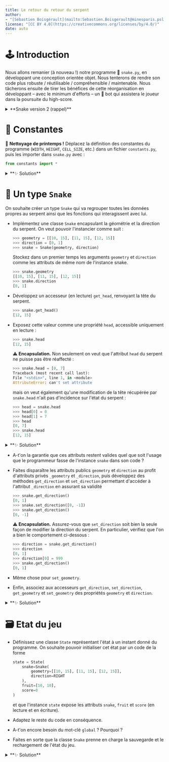 ```yaml
---
title: Le retour du retour du serpent
author: 
- "[Sébastien Boisgérault](mailto:Sebastien.Boisgerault@minesparis.psl.eu), MINES Paris -- PSL"
license: "[CC BY 4.0](https://creativecommons.org/licenses/by/4.0/)"
date: auto
---
```



🕹️ Introduction
================================================================================

Nous allons remanier (à nouveau !) notre programme 🐍 `snake.py`,
en développant une conception orientée objet.
Nous tenterons de rendre son code plus robuste / réutilisable / compréhensible 
/ maintenable. 
Nous tâcherons ensuite de tirer les bénéfices de cette réorganisation 
en développant – avec le minimum d'efforts – 
un 🤖 bot qui assistera le joueur dans la poursuite du high-score. 


<details>
<summary>
**Snake version 2 (rappel)**
</summary>

📄 `snake.py`

```python
# Python Standard Library
import random
import sys

# Third-Party Libraries
import pygame

# Constants
WIDTH = 30  # number of cells
HEIGHT = 30  # number of cells
CELL_SIZE = 20  # number of pixels
FPS = 1  # frames per second
WHITE = [
    255,
    255,
    255,
]
BLACK = [0, 0, 0]
RED = [255, 0, 0]
COLORS = {
    "background": WHITE,
    "snake": BLACK,
    "fruit": RED,
}
UP = [0, -1]
DOWN = [0, 1]
LEFT = [-1, 0]
RIGHT = [1, 0]
SNAPSHOT = "snapshot.py"

# State Management
geometry = [[10, 15], [11, 15], [12, 15]]
direction = DOWN
fruit = [10, 10]
score = 0


def save_state():
    state = {
        "snake": snake,
        "direction": direction,
        "fruit": fruit,
        "score": score,
    }
    with open(SNAPSHOT, mode="w", encoding="utf-8") as file:
        file.write(repr(state))


def load_state():
    global snake, direction, fruit, score
    with open(SNAPSHOT, mode="r", encoding="utf-8") as file:
        data = file.read()
    state = eval(data)
    snake = state["snake"]
    direction = state["direction"]
    fruit = state["fruit"]
    score = state["score"]


# Helpers
def setup():
    pygame.init()
    width_height = [WIDTH * CELL_SIZE, HEIGHT * CELL_SIZE]
    screen = pygame.display.set_mode(width_height)
    clock = pygame.time.Clock()
    return (screen, clock)


def exit():
    pygame.quit()
    sys.exit()


def set_direction(d):
    def action():
        global direction
        direction = d

    return action


# Event Management
KEY_BINDINGS = {
    "q": exit,
    "up": set_direction(UP),
    "down": set_direction(DOWN),
    "left": set_direction(LEFT),
    "right": set_direction(RIGHT),
    "s": save_state,
    "l": load_state,
}

KEY_EVENT_HANDLER = {
    pygame.key.key_code(k): v
    for k, v in KEY_BINDINGS.items()
}


def handle_events():
    for event in pygame.event.get():
        if event.type == pygame.QUIT:
            sys.exit()
        elif event.type == pygame.KEYDOWN:
            event_handler = KEY_EVENT_HANDLER.get(event.key)
            if event_handler:
                event_handler()


def move_snake():
    global fruit, score, snake
    head = snake[-1]
    new_head = [
      head[0] + direction[0],
      head[1] + direction[1]
    ]
    if (
        new_head in snake
        or new_head[0] < 0
        or new_head[0] >= 30
        or new_head[1] < 0
        or new_head[1] >= 30
    ):
        pygame.quit()
        sys.exit()
    if new_head == fruit:
        score = score + 1
        snake = snake + [new_head]
        fruit = [
            random.randint(0, 29),
            random.randint(0, 29)
        ]
    else:
        snake = snake[1:] + [new_head]


def draw_frame(screen):
    screen.fill(COLORS["background"])
    for x, y in snake:
        rect = [
            x * CELL_SIZE,
            y * CELL_SIZE,
            CELL_SIZE,
            CELL_SIZE,
        ]
        pygame.draw.rect(screen, COLORS["snake"], rect)
    rect = [
        fruit[0] * CELL_SIZE,
        fruit[1] * CELL_SIZE,
        CELL_SIZE,
        CELL_SIZE,
    ]
    pygame.draw.rect(screen, COLORS["fruit"], rect)
    pygame.display.update()
    pygame.display.set_caption(f"🐍 Score: {score}")


def wait_for_next_frame(clock):
    clock.tick(FPS)


# Setup & Main Loop
screen, clock = setup()
while True:
    handle_events()
    move_snake()
    draw_frame(screen)
    wait_for_next_frame(clock)
```
</details>


🧱 Constantes
================================================================================


🧹 **Nettoyage de printemps !** 
Déplacez la définition des constantes du programme 
(`WIDTH`, `HEIGHT`, `CELL_SIZE`, etc.) dans un fichier `constants.py`,
puis les importer dans `snake.py` avec :

``` python
from constants import *
```

<details>
<summary>
**✨ Solution**
</summary>

📄 `constants.py`
```python
WIDTH = 30  # number of cells
HEIGHT = 30  # number of cells
CELL_SIZE = 20  # number of pixels
FPS = 1  # frames per second
WHITE = [
    255,
    255,
    255,
]
BLACK = [0, 0, 0]
RED = [255, 0, 0]
COLORS = {
    "background": WHITE,
    "snake": BLACK,
    "fruit": RED,
}
UP = [0, -1]
DOWN = [0, 1]
LEFT = [-1, 0]
RIGHT = [1, 0]
SNAPSHOT = "snapshot.py"
```

📄 `snake.py`
```python
# Python Standard Library
import random
import sys

# Third-Party Libraries
import pygame

# Snake
from constants import *

# State Management
geometry = [[10, 15], [11, 15], [12, 15]]
direction = DOWN
fruit = [10, 10]
score = 0


def save_state():
    state = {
        "snake": snake,
        "direction": direction,
        "fruit": fruit,
        "score": score,
    }
    with open(SNAPSHOT, mode="w", encoding="utf-8") as file:
        file.write(repr(state))


def load_state():
    global snake, direction, fruit, score
    with open(SNAPSHOT, mode="r", encoding="utf-8") as file:
        data = file.read()
    state = eval(data)
    snake = state["snake"]
    direction = state["direction"]
    fruit = state["fruit"]
    score = state["score"]


# Helpers
def setup():
    pygame.init()
    width_height = [WIDTH * CELL_SIZE, HEIGHT * CELL_SIZE]
    screen = pygame.display.set_mode(width_height)
    clock = pygame.time.Clock()
    return (screen, clock)


def exit():
    pygame.quit()
    sys.exit()


def set_direction(d):
    def action():
        global direction
        direction = d

    return action


# Event Management
KEY_BINDINGS = {
    "q": exit,
    "up": set_direction(UP),
    "down": set_direction(DOWN),
    "left": set_direction(LEFT),
    "right": set_direction(RIGHT),
    "s": save_state,
    "l": load_state,
}

KEY_EVENT_HANDLER = {
    pygame.key.key_code(k): v
    for k, v in KEY_BINDINGS.items()
}


def handle_events():
    for event in pygame.event.get():
        if event.type == pygame.QUIT:
            sys.exit()
        elif event.type == pygame.KEYDOWN:
            event_handler = KEY_EVENT_HANDLER.get(event.key)
            if event_handler:
                event_handler()


def move_snake():
    global fruit, score, snake
    head = snake[-1]
    new_head = [
      head[0] + direction[0],
      head[1] + direction[1]
    ]
    if (
        new_head in snake
        or new_head[0] < 0
        or new_head[0] >= 30
        or new_head[1] < 0
        or new_head[1] >= 30
    ):
        pygame.quit()
        sys.exit()
    if new_head == fruit:
        score = score + 1
        snake = snake + [new_head]
        fruit = [
            random.randint(0, 29),
            random.randint(0, 29)
        ]
    else:
        snake = snake[1:] + [new_head]


def draw_frame(screen):
    screen.fill(COLORS["background"])
    for x, y in snake:
        rect = [
            x * CELL_SIZE,
            y * CELL_SIZE,
            CELL_SIZE,
            CELL_SIZE,
        ]
        pygame.draw.rect(screen, COLORS["snake"], rect)
    rect = [
        fruit[0] * CELL_SIZE,
        fruit[1] * CELL_SIZE,
        CELL_SIZE,
        CELL_SIZE,
    ]
    pygame.draw.rect(screen, COLORS["fruit"], rect)
    pygame.display.update()
    pygame.display.set_caption(f"🐍 Score: {score}")


def wait_for_next_frame(clock):
    clock.tick(FPS)

# Setup & Main Loop
screen, clock = setup()
while True:
    handle_events()
    move_snake()
    draw_frame(screen)
    wait_for_next_frame(clock)
```
</details>

🐍 Un type `Snake`
================================================================================

On souhaite créer un type `Snake` qui va regrouper toutes les données propres
au serpent ainsi que les fonctions qui interagissent avec lui.

  - Implémentez une classe `Snake` encapsulant la géométrie et la direction du
serpent. On veut pouvoir l'instancier comme suit :

    ```python
    >>> geometry = [[10, 15], [11, 15], [12, 15]]
    >>> direction = [0, 1]
    >>> snake = Snake(geometry, direction)
    ```

    Stockez dans un premier temps les arguments `geometry` et `direction` comme 
les attributs de même nom de l'instance snake.

    ```python
    >>> snake.geometry
    [[10, 15], [11, 15], [12, 15]]
    >>> snake.direction
    [0, 1]
    ```

  - Développez un accesseur (en lecture) `get_head`, renvoyant la tête du serpent.

    ```python
    >>> snake.get_head()
    [12, 15]
    ```

  - Exposez cette valeur comme une propriété `head`, accessible uniquement en lecture :

    ```python
    >>> snake.head
    [12, 15]
    ```

    ⚠️ **Encapsulation.** Non seulement on veut que l'attribut `head` du serpent 
    ne puisse pas être réaffecté :

    ```python
    >>> snake.head = [0, 7]
    Traceback (most recent call last):
    File "<stdin>", line 1, in <module>
    AttributeError: can't set attribute
    ```

    mais on veut également qu'une modification de la tête récupérée par 
    `snake.head` n'ait pas d'incidence sur l'état du serpent :

    ```python
    >>> head = snake.head
    >>> head[0] = 0
    >>> head[1] = 7
    >>> head
    [0, 7]
    >>> snake.head
    [12, 15]
    ```

<details>
<summary>
**✨ Solution**
</summary>
```python
# Python Standard Library
...
import copy

...

class Snake:
    def __init__(self, geometry, direction):
        self.direction = direction
        self.geometry = geometry

    def get_head(self):
        return copy.copy(self.geometry[-1])

    head = property(get_head)
```
</details>

✔️ Validation
================================================================================

 - Quelles sont les valeurs admissibles pour la direction du serpent ?

  - Implémentez une fonction `check_direction` qui prenne en argument une
direction, ne renvoie rien si la direction est admissible et génère une
exception (de type `ValueError` ou `TypeError`, à déterminer) dans le cas contraire.

De même, toutes les listes de n-uplets représentant la géométrie du serpent 
ne sont pas valides. 

  - Faire la liste des toutes les conditions qui rendent 
la géométrie du serpent invalide ; on distinguera les

    - 🐛 **bugs** qui résultent d'erreurs de programmation 
      et ne devraient dans un monde idéal jamais se produire,
      mais qui en pratique risquent fort d'exister.

    - 💀 **situation exceptionnelles**,
      qui résultent des actions du joueur et doivent entrainer un
      **game over** et l'arrêt de l'application.

  - Mettre en correspondance ces catégories avec un type d'exception (soit
`TypeError`, soit `ValueError`, soit `SystemExit`), puis
implémenter une fonction `check_geometry` qui prenne en argument une 
géométrie de serpent, ne renvoie rien si elle est valide et génère 
l'exception appropriée dans le cas contraire.


<details>
<summary>
**✨ Solution**
</summary>
```python
DIRECTIONS = [RIGHT, DOWN, LEFT, UP]

def check_direction(direction):
    try:
        direction = list(direction)
    except TypeError:
        error = f"{direction} is not list-like"
        raise TypeError(error)
    if (
        len(direction) != 2
        or not isinstance(direction[0], int)
        or not isinstance(direction[1], int)
    ):
        raise TypeError(
            f"{direction} is not a pair of integers"
        )
    elif direction not in DIRECTIONS:
        raise ValueError(
            f"{direction} is not in {DIRECTIONS}"
        )


def is_in_scope(tile):
    x, y = tile
    return 0 <= x < WIDTH and 0 <= y < HEIGHT


def check_geometry(geometry):
    try:
        geometry = list(geometry)
    except TypeError:
        error = f"{geometry} is not list-like"
        raise TypeError(error)
    try:
        geometry = [list(item) for item in geometry]
    except TypeError:
        error = f"{item} is not list-like"
        raise TypeError(error)
    if not all(
        len(item) == 2
        and isinstance(item[0], int)
        and isinstance(item[1], int)
        for item in geometry
    ):
        raise TypeError(
            "all geometry items should be pairs of integers"
        )

    if not geometry:
        raise ValueError("empty geometry")

    for i, item in enumerate(geometry[:-1]):
        next_item = geometry[i + 1]
        diff = (
            next_item[0] - item[0],
            next_item[1] - item[1],
        )
        if abs(diff[0]) + abs(diff[1]) != 1:
            raise ValueError("non-connected snake geometry")

    if not all(is_in_scope(item) for item in geometry):
        raise SystemExit("snake out of bounds")

    for i, elt in enumerate(geometry):
        if elt in geometry[i + 1 :]:
            # at least one repeated item
            raise SystemExit("snake self-collision")
```
</details>


  - A-t'on la garantie que ces attributs restent valides quel que soit l'usage
que le programmeur fasse de l'instance `snake` dans son code ? 

  - Faites
disparaître les attributs publics `geometry` et `direction` au profit
d'attributs privés `_geometry` et `_direction`, puis développez des
méthodes `get_direction` et `set_direction` permettant d'accéder à l'attribut
`_direction` en assurant sa validité 

    ```python
    >>> snake.get_direction()
    [0, 1]
    >>> snake.set_direction([0, -1])
    >>> snake.get_direction()
    [0, -1]
    ```

    ⚠️ **Encapsulation.** Assurez-vous que `set_direction` soit bien la
    seule façon de modifier la direction du serpent. En particulier,
    vérifiez que l'on a bien le comportement ci-dessous :

    ```python
    >>> direction = snake.get_direction()
    >>> direction
    [0, 1]
    >>> direction[0] = 999
    >>> snake.get_direction()
    [0, 1]
    ```

  - Même chose pour `set_geometry`.

  - Enfin, associez aux accesseurs `get_direction`, `set_direction`, 
`get_geometry` et `set_geometry` des propriétés `geometry` et `direction`.

<details>
<summary>
**✨ Solution**
</summary>
```python
import copy

class Snake:
    def __init__(self, geometry, direction):
        self.direction = direction
        self.geometry = geometry

    def get_direction(self):
        return copy.deepcopy(self._direction)

    def set_direction(self, direction):
        check_direction(direction)
        self._direction = copy.deepcopy(direction)

    direction = property(get_direction, set_direction)

    def get_geometry(self):
        return copy.deepcopy(self._geometry)

    def set_geometry(self, geometry):
        check_geometry(geometry)
        self._geometry = copy.deepcopy(geometry)

    geometry = property(get_geometry, set_geometry)

    def get_head(self):
        return self.geometry[-1]

    head = property(get_head)
```

</details>

🏃 En mouvement
================================================================================

  - Introduisez une méthode `move` dans la classe `Snake` qui va mettre à jour
la géométrie du serpent en tenant compte de la direction courante du serpent
et de la position des fruits (à remettre à jour le cas échéant).

  - Adaptez le programme pour intégrer les développements de la classe `Snake`. 
Vérifiez en y jouant que le comportement du jeu reste identique.

<details>
<summary>
**✨ Solution**
</summary>
```python
# Python Standard Library
import copy
import random
import sys

# Third-Party Libraries
import pygame

# Snake
from constants import *


DIRECTIONS = [RIGHT, DOWN, LEFT, UP]


def check_direction(direction):
    try:
        direction = list(direction)
    except TypeError:
        error = f"{direction} is not list-like"
        raise TypeError(error)
    if (
        len(direction) != 2
        or not isinstance(direction[0], int)
        or not isinstance(direction[1], int)
    ):
        raise TypeError(
            f"{direction} is not a pair of integers"
        )
    elif direction not in DIRECTIONS:
        raise ValueError(
            f"{direction} is not in {DIRECTIONS}"
        )


def is_in_scope(tile):
    x, y = tile
    return 0 <= x < WIDTH and 0 <= y < HEIGHT


def check_geometry(geometry):
    try:
        geometry = list(geometry)
    except TypeError:
        error = f"{geometry} is not list-like"
        raise TypeError(error)
    try:
        geometry = [list(item) for item in geometry]
    except TypeError:
        error = f"{item} is not list-like"
        raise TypeError(error)
    if not all(
        len(item) == 2
        and isinstance(item[0], int)
        and isinstance(item[1], int)
        for item in geometry
    ):
        raise TypeError(
            "all geometry items should be pairs of integers"
        )

    if not geometry:
        raise ValueError("empty geometry")

    for i, item in enumerate(geometry[:-1]):
        next_item = geometry[i + 1]
        diff = (
            next_item[0] - item[0],
            next_item[1] - item[1],
        )
        if abs(diff[0]) + abs(diff[1]) != 1:
            raise ValueError("non-connected snake geometry")

    if not all(is_in_scope(item) for item in geometry):
        raise SystemExit("snake out of bounds")

    for i, elt in enumerate(geometry):
        if elt in geometry[i + 1 :]:
            # at least one repeated item
            raise SystemExit("snake self-collision")


class Snake:
    def __init__(self, geometry, direction):
        self.direction = direction
        self.geometry = geometry

    def get_direction(self):
        return copy.deepcopy(self._direction)

    def set_direction(self, direction):
        check_direction(direction)
        self._direction = copy.deepcopy(direction)

    direction = property(get_direction, set_direction)

    def get_geometry(self):
        return copy.deepcopy(self._geometry)

    def set_geometry(self, geometry):
        check_geometry(geometry)
        self._geometry = copy.deepcopy(geometry)

    geometry = property(get_geometry, set_geometry)

    def get_head(self):
        return self.geometry[-1]

    head = property(get_head)

    def move(self):
        global fruit, score
        head = self.head
        new_head = [
            head[0] + self.direction[0],
            head[1] + self.direction[1],
        ]
        if new_head == fruit:
            score += 1
            self.geometry = self.geometry + [new_head]
            fruit = [
                random.randint(0, WIDTH - 1),
                random.randint(0, HEIGHT - 1),
            ]
        else:
            self.geometry = self.geometry[1:] + [new_head]


# State Management
geometry = [[10, 15], [11, 15], [12, 15]]
direction = DOWN
fruit = [10, 10]
score = 0


def save_state():
    state = {
        "geometry": snake.geometry,
        "direction": snake.direction,
        "fruit": fruit,
        "score": score,
    }
    with open(SNAPSHOT, mode="w", encoding="utf-8") as file:
        file.write(repr(state))


def load_state():
    global fruit, score
    with open(SNAPSHOT, mode="r", encoding="utf-8") as file:
        data = file.read()
    state = eval(data)
    snake.geometry = state["geometry"]
    snake.direction = state["direction"]
    fruit = state["fruit"]
    score = state["score"]


# Helpers
def setup():
    pygame.init()
    width_height = [WIDTH * CELL_SIZE, HEIGHT * CELL_SIZE]
    screen = pygame.display.set_mode(width_height)
    clock = pygame.time.Clock()
    return (screen, clock)


def set_direction(d):
    def action():
        snake.direction = d

    return action


def exit():
    pygame.quit()
    sys.exit()


# Event Management
KEY_BINDINGS = {
    "q": exit,
    "up": set_direction(UP),
    "down": set_direction(DOWN),
    "left": set_direction(LEFT),
    "right": set_direction(RIGHT),
    "s": save_state,
    "l": load_state,
}

KEY_EVENT_HANDLER = {
    pygame.key.key_code(k): v
    for k, v in KEY_BINDINGS.items()
}


def handle_events():
    for event in pygame.event.get():
        if event.type == pygame.QUIT:
            sys.exit()
        elif event.type == pygame.KEYDOWN:
            event_handler = KEY_EVENT_HANDLER.get(event.key)
            if event_handler:
                event_handler()


def draw_frame(screen):
    screen.fill(COLORS["background"])
    for x, y in snake.geometry:
        rect = [
            x * CELL_SIZE,
            y * CELL_SIZE,
            CELL_SIZE,
            CELL_SIZE,
        ]
        pygame.draw.rect(screen, COLORS["snake"], rect)
    rect = [
        fruit[0] * CELL_SIZE,
        fruit[1] * CELL_SIZE,
        CELL_SIZE,
        CELL_SIZE,
    ]
    pygame.draw.rect(screen, COLORS["fruit"], rect)
    pygame.display.update()
    pygame.display.set_caption(f"🐍 Score: {score}")


def wait_for_next_frame(clock):
    clock.tick(FPS)


# Setup & Main Loop
screen, clock = setup()
snake = Snake(geometry, direction)
while True:
    handle_events()
    snake.move()
    draw_frame(screen)
    wait_for_next_frame(clock)

```
</details>

🗃️ Etat du jeu
================================================================================

  - Définissez une classe `State` représentant l'état à un instant donné du programme.
    On souhaite pouvoir initialiser cet état par un code de la forme

    ```python
    state = State(
        snake=Snake(
            geometry=[[10, 15], [11, 15], [12, 15]], 
            direction=RIGHT
        ),  
        fruit=[10, 10], 
        score=0
    )
    ```

    et que l'instance `state` expose les attributs `snake`, `fruit` et `score` 
    (en lecture et en écriture). 

  - Adaptez le reste du code en conséquence. 
  
  - A-t'on encore besoin du mot-clé `global` ? Pourquoi ?

  - Faites en sorte que la classe `Snake` prenne en charge la sauvegarde et le
rechargement de l'état du jeu.


<details>
<summary>
**✨ Solution**
</summary>
```python
# Python Standard Library
import copy
import random
import sys

# Third-Party Libraries
import pygame

# Snake
from constants import *


DIRECTIONS = [RIGHT, DOWN, LEFT, UP]


def check_direction(direction):
    try:
        direction = list(direction)
    except TypeError:
        error = f"{direction} is not list-like"
        raise TypeError(error)
    if (
        len(direction) != 2
        or not isinstance(direction[0], int)
        or not isinstance(direction[1], int)
    ):
        raise TypeError(
            f"{direction} is not a pair of integers"
        )
    elif direction not in DIRECTIONS:
        raise ValueError(
            f"{direction} is not in {DIRECTIONS}"
        )


def is_in_scope(tile):
    x, y = tile
    return 0 <= x < WIDTH and 0 <= y < HEIGHT


def check_geometry(geometry):
    try:
        geometry = list(geometry)
    except TypeError:
        error = f"{geometry} is not list-like"
        raise TypeError(error)
    try:
        geometry = [list(item) for item in geometry]
    except TypeError:
        error = f"{item} is not list-like"
        raise TypeError(error)
    if not all(
        len(item) == 2
        and isinstance(item[0], int)
        and isinstance(item[1], int)
        for item in geometry
    ):
        raise TypeError(
            "all geometry items should be pairs of integers"
        )

    if not geometry:
        raise ValueError("empty geometry")

    for i, item in enumerate(geometry[:-1]):
        next_item = geometry[i + 1]
        diff = (
            next_item[0] - item[0],
            next_item[1] - item[1],
        )
        if abs(diff[0]) + abs(diff[1]) != 1:
            raise ValueError("non-connected snake geometry")

    if not all(is_in_scope(item) for item in geometry):
        raise SystemExit("snake out of bounds")

    for i, elt in enumerate(geometry):
        if elt in geometry[i + 1 :]:
            # at least one repeated item
            raise SystemExit("snake self-collision")


class Snake:
    def __init__(self, geometry, direction):
        self.direction = direction
        self.geometry = geometry

    def get_direction(self):
        return copy.deepcopy(self._direction)

    def set_direction(self, direction):
        check_direction(direction)
        self._direction = copy.deepcopy(direction)

    direction = property(get_direction, set_direction)

    def get_geometry(self):
        return copy.deepcopy(self._geometry)

    def set_geometry(self, geometry):
        check_geometry(geometry)
        self._geometry = copy.deepcopy(geometry)

    geometry = property(get_geometry, set_geometry)

    def get_head(self):
        return self.geometry[-1]

    head = property(get_head)

    def move(self):
        head = self.head
        new_head = [
            head[0] + self.direction[0],
            head[1] + self.direction[1],
        ]
        if new_head == state.fruit:
            state.score += 1
            self.geometry = self.geometry + [new_head]
            state.fruit = [
                random.randint(0, WIDTH - 1),
                random.randint(0, HEIGHT - 1),
            ]
        else:
            self.geometry = self.geometry[1:] + [new_head]


# State Management
class State:
    def __init__(self, snake, fruit, score):
        self.snake = snake
        self.fruit = fruit
        self.score = score

    def save(self):
        state_dict = {
            "geometry": self.snake.geometry,
            "direction": self.snake.direction,
            "fruit": self.fruit,
            "score": self.score,
        }
        with open(
            SNAPSHOT, mode="w", encoding="utf-8"
        ) as file:
            file.write(repr(state_dict))

    def load(self):
        with open(
            SNAPSHOT, mode="r", encoding="utf-8"
        ) as file:
            data = file.read()
        state_dict = eval(data)
        self.snake = Snake(
            state_dict["geometry"], state_dict["direction"]
        )
        self.fruit = state_dict["fruit"]
        self.score = state_dict["score"]


_snake = Snake(
    geometry=[[10, 15], [11, 15], [12, 15]], direction=RIGHT
)
state = State(snake=_snake, fruit=[10, 10], score=0)


# Helpers
def setup():
    pygame.init()
    width_height = [WIDTH * CELL_SIZE, HEIGHT * CELL_SIZE]
    screen = pygame.display.set_mode(width_height)
    clock = pygame.time.Clock()
    return (screen, clock)


def set_direction(d):
    def action():
        state.snake.direction = d

    return action


def exit():
    pygame.quit()
    sys.exit()


# Event Management
KEY_BINDINGS = {
    "q": exit,
    "up": set_direction(UP),
    "down": set_direction(DOWN),
    "left": set_direction(LEFT),
    "right": set_direction(RIGHT),
    "s": state.save,
    "l": state.load,
}

KEY_EVENT_HANDLER = {
    pygame.key.key_code(k): v
    for k, v in KEY_BINDINGS.items()
}


def handle_events():
    for event in pygame.event.get():
        if event.type == pygame.QUIT:
            sys.exit()
        elif event.type == pygame.KEYDOWN:
            event_handler = KEY_EVENT_HANDLER.get(event.key)
            if event_handler:
                event_handler()


def draw_frame(screen):
    screen.fill(COLORS["background"])
    for x, y in state.snake.geometry:
        rect = [
            x * CELL_SIZE,
            y * CELL_SIZE,
            CELL_SIZE,
            CELL_SIZE,
        ]
        pygame.draw.rect(screen, COLORS["snake"], rect)
    rect = [
        state.fruit[0] * CELL_SIZE,
        state.fruit[1] * CELL_SIZE,
        CELL_SIZE,
        CELL_SIZE,
    ]
    pygame.draw.rect(screen, COLORS["fruit"], rect)
    pygame.display.update()
    pygame.display.set_caption(f"🐍 Score: {state.score}")


def wait_for_next_frame(clock):
    clock.tick(FPS)


# Setup & Main Loop
screen, clock = setup()

while True:
    handle_events()
    state.snake.move()
    draw_frame(screen)
    wait_for_next_frame(clock)
```
</details>

⚙️ Moteur de jeu
================================================================================


On souhaite désormais séparer aussi nettement que possible le code qui relève 
spécifiquement de notre jeu et le code générique, commun à (presque) tous les
jeux. Ce dernier type de code formera les bases d'un moteur de jeu et sera
développé dans une classe `Game` du fichier `game.py`. Cette classe 
devra prendre en charge l'initialisation de `pygame`, la gestion des fps, 
la récupération des évènements, etc.

On souhaite pouvoir exploiter cette classe générique en définissant une
classe `SnakeGame` qui en dérive et qui régit le jeu du serpent. 
La classe `SnakeGame` sera définie de la façon suivante :

``` python
from game import Game

class SnakeGame(Game):
    def process_events(self, events):
        for event in events:
            if event.type == pygame.QUIT:
                sys.exit()
            elif event.type == pygame.KEYDOWN:
                event_handler = KEY_EVENT_HANDLER.get(event.key)
                if event_handler:
                    event_handler()
        state.snake.move()

    def draw(self):
        screen = self.screen
        self.caption = f"Score: {state.score}"
        draw_background(screen)
        draw_snake(screen, state.snake)
        draw_fruit(screen, state.fruit)
```

Lorsque l'on invoque la commande `python snake.py`, le code suivant sera exécuté :

``` python
snake_game = SnakeGame()
snake_game.start()
```

Développez la classe `Game` (dans le fichier `game.py`) en conséquence !

<details>
<summary>
**✨ Solution : `game.py`**
</summary>
```python
# Python Standard Library
import sys

# Third-party Libraries
import pygame

# Local
from constants import *

class Game:
    def __init__(
        self, size=(WIDTH * CELL_SIZE, HEIGHT * CELL_SIZE), fps=FPS, caption=""
    ):
        self.size = size
        self.fps = fps
        self.caption = caption

    def start(self):
        pygame.init()
        self.screen = pygame.display.set_mode(self.size)
        self.clock = pygame.time.Clock()
        while True:
            events = pygame.event.get()
            self.process_events(events)
            self.draw()
            pygame.display.update()
            pygame.display.set_caption(self.caption)
            self.clock.tick(self.fps)

    def process_events(self, events):
        raise NotImplementedError()

    def draw(self):
        raise NotImplementedError()
```
</details>

🤖 Pilote automatique
================================================================================


On souhaite faciliter la vie du joueur : lorsque celui-ci ne presse aucune touche
entre deux frames successives, votre programme devra prendre une décision à sa place pour
le rapprocher du fruit, en évitant de créer trop de collisions (au minimum :
en ne faisant jamais un demi-tour).

Développez une classe 🤖 `AutoSnakeGame` qui prenne en charge cette 
fonctionnalité quand on lance le jeu avec la commande `python autosnake.py`.

``` python
# Third-Party Libraries
import pygame as pg

# Local Modules
from constants import *
from snake import state, SnakeGame

class AutoSnakeGame(SnakeGame):
    pass # TODO!

if __name__ == "__main__":
    snake_game = AutoSnakeGame()
    snake_game.start()
```

<details>
<summary>
**✨ Solution : `autosnake.py`**
</summary>
```python

# Third-Party Libraries
import pygame as pg

# Local Modules
from constants import *
from snake import state, SnakeGame

class AutoSnakeGame(SnakeGame):
    def process_events(self, events):
        if not events:
            snake = state.snake
            snake_head = snake.head
            direction = snake.direction
            fruit = state.fruit
            aim = [fruit[0] - snake_head[0], fruit[1] - snake_head[1]]
            key = None
            if aim[0] > 0 and direction != LEFT:
                key = pg.K_RIGHT
            elif aim[0] < 0 and direction != RIGHT:
                key = pg.K_LEFT
            elif aim[1] > 0 and direction != UP:
                key = pg.K_DOWN
            elif aim[1] < 0 and direction != DOWN:
                key = pg.K_UP
            if key is not None:
                event = pg.event.Event(pg.KEYDOWN, key=key)
                events.append(event)
        super().process_events(events)


if __name__ == "__main__":
    snake_game = AutoSnakeGame()
    snake_game.start()
```
